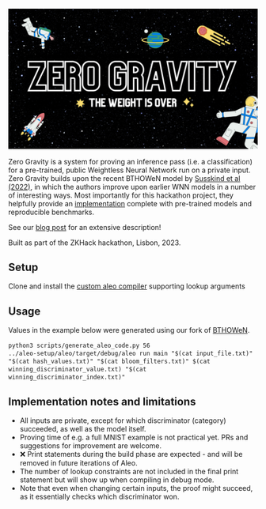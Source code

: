 ![](zero-gravity-banner.png)

Zero Gravity is a system for proving an inference pass (i.e. a classification) for a pre-trained, public Weightless Neural Network run on a private input. Zero Gravity builds upon the recent BTHOWeN model by [Susskind et al (2022)](https://arxiv.org/abs/2203.01479), in which the authors improve upon earlier WNN models in a number of interesting ways.  Most importantly for this hackathon project, they helpfully provide an [implementation](https://github.com/ZSusskind/BTHOWeN) complete with pre-trained models and reproducible benchmarks.

See our [blog post](https://hackmd.io/@77sjNbqjST6HRnGPQyY9Dw/BkNGwbUW3) for an extensive description!

Built as part of the ZKHack hackathon, Lisbon, 2023.

## Setup

Clone and install the [custom aleo compiler](git@github.com:zkp-gravity/aleo-setup.git) supporting lookup arguments

## Usage
Values in the example below were generated using our fork of [BTHOWeN](https://github.com/zkp-gravity/BTHOWeN).
```
python3 scripts/generate_aleo_code.py 56
../aleo-setup/aleo/target/debug/aleo run main "$(cat input_file.txt)" "$(cat hash_values.txt)" "$(cat bloom_filters.txt)" $(cat winning_discriminator_value.txt) "$(cat winning_discriminator_index.txt)"
```

## Implementation notes and limitations
- All inputs are private, except for which discriminator (category) succeeded, as well as the model itself. 
- Proving time of e.g. a full MNIST example is not practical yet. PRs and suggestions for improvement are welcome.
- ❌ Print statements during the build phase are expected - and will be removed in future iterations of Aleo.
- The number of lookup constraints are not included in the final print statement but will show up when compiling in debug mode.
- Note that even when changing certain inputs, the proof might succeed, as it essentially checks which discriminator won. 